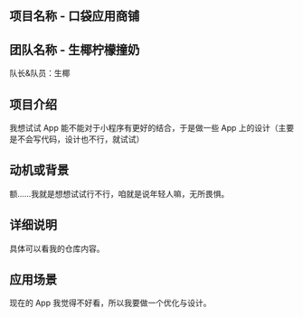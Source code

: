 ## 项目名称 - 口袋应用商铺
## 团队名称 - 生椰柠檬撞奶

队长&队员：生椰

## 项目介绍

我想试试 App 能不能对于小程序有更好的结合，于是做一些 App 上的设计（主要是不会写代码，设计也不行，就试试）

## 动机或背景

额……我就是想想试试行不行，咱就是说年轻人嘛，无所畏惧。

## 详细说明

具体可以看我的仓库内容。


## 应用场景

现在的 App 我觉得不好看，所以我要做一个优化与设计。
